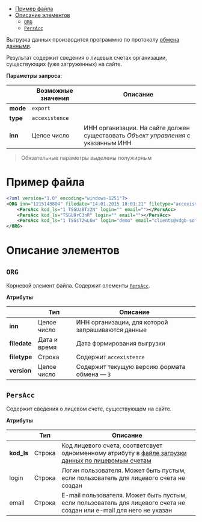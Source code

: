 <!-- MarkdownTOC autolink="true" -->

- [Пример файла](#%D0%9F%D1%80%D0%B8%D0%BC%D0%B5%D1%80-%D1%84%D0%B0%D0%B9%D0%BB%D0%B0)
- [Описание элементов](#%D0%9E%D0%BF%D0%B8%D1%81%D0%B0%D0%BD%D0%B8%D0%B5-%D1%8D%D0%BB%D0%B5%D0%BC%D0%B5%D0%BD%D1%82%D0%BE%D0%B2)
    - [`ORG`](#org)
    - [`PersAcc`](#persacc)

<!-- /MarkdownTOC -->


Выгрузка данных производится программно по протоколу [обмена данными](01_Протокол_обмена.md).

Результат содержит сведения о лицевых счетах организации, существующих (уже загруженных) на сайте.

**Параметры запроса**:

|            | Возможные значения    |  Описание |
|----------- | --------------------- | --------  |
|**mode**    | `export`              | |
|**type**    | `accexistence`        | |
|**inn**     | Целое число           | ИНН организации. На сайте должен существовать *Объект управления* с указанным ИНН |

> Обязательные параметры выделены полужирным

# Пример файла

```xml
<?xml version="1.0" encoding="windows-1251"?>
<ORG inn="1215143804" filedate="14.01.2015 18:01:21" filetype="accexistence" version="3">
	<PersAcc kod_ls="1 TSGUz8Tz2N" login="" email=""></PersAcc>
	<PersAcc kod_ls="TSGU9rC3nR" login="" email=""></PersAcc>
	<PersAcc kod_ls="1 TSGsT2wL6w" login="demo" email="clients@vdgb-soft.ru"></PersAcc>
</ORG>
```

# Описание элементов

## `ORG`

Корневой элемент файла. Содержит элементы [`PersAcc`](#persacc).
	
**Атрибуты**

|             | Тип              | Описание |
| -------------| ---------------- | --- |
| **inn**      | Целое число      | ИНН организации, для которой запрашиваются данные |
| **filedate** | Дата и время     | Дата формирования выгрузки |
| **filetype** | Строка           | Содержит `accexistence` |
| **version**  | Целое число      | Содержит текущую версию формата обмена — `3` |

## `PersAcc`

Содержит сведения о лицевом счете, существующем на сайте.

**Атрибуты**

|              | Тип                | Описание |
| -------------| ------------------ | -------- |
| **kod_ls**   | Строка             | Код лицевого счета, соответсвует одноименному атрибуту в [файле загрузки данных по лицевомым счетам](07_Загрузка_данных_лицевых_счетов_(import-accounts).md) |
| login        | Строка             | Логин пользователя. Может быть пустым, если пользователь для лицевого счета не создан |
| email        | Строка             | E-mail пользователя. Может быть пустым, если пользователь для лицевого счета не создан или e-mail для него не указан |
